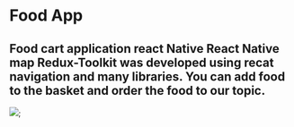 # Food App

## Food cart application react Native React Native map Redux-Toolkit was developed using recat navigation and many libraries. You can add food to the basket and order the food to our topic.

![](foodApp.gif);
